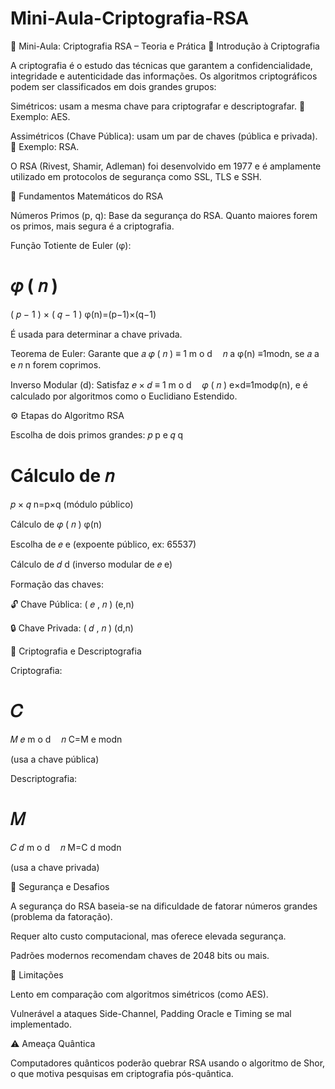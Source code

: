 # Mini-Aula-Criptografia-RSA

🧠 Mini-Aula: Criptografia RSA – Teoria e Prática
📘 Introdução à Criptografia

A criptografia é o estudo das técnicas que garantem a confidencialidade, integridade e autenticidade das informações.
Os algoritmos criptográficos podem ser classificados em dois grandes grupos:

Simétricos: usam a mesma chave para criptografar e descriptografar.
🔹 Exemplo: AES.

Assimétricos (Chave Pública): usam um par de chaves (pública e privada).
🔹 Exemplo: RSA.

O RSA (Rivest, Shamir, Adleman) foi desenvolvido em 1977 e é amplamente utilizado em protocolos de segurança como SSL, TLS e SSH.

🔑 Fundamentos Matemáticos do RSA

Números Primos (p, q):
Base da segurança do RSA. Quanto maiores forem os primos, mais segura é a criptografia.

Função Totiente de Euler (φ):

𝜑
(
𝑛
)
=
(
𝑝
−
1
)
×
(
𝑞
−
1
)
φ(n)=(p−1)×(q−1)

É usada para determinar a chave privada.

Teorema de Euler:
Garante que 
𝑎
𝜑
(
𝑛
)
≡
1
m
o
d
 
 
𝑛
a
φ(n)
≡1modn, se 
𝑎
a e 
𝑛
n forem coprimos.

Inverso Modular (d):
Satisfaz 
𝑒
×
𝑑
≡
1
m
o
d
 
 
𝜑
(
𝑛
)
e×d≡1modφ(n), e é calculado por algoritmos como o Euclidiano Estendido.

⚙️ Etapas do Algoritmo RSA

Escolha de dois primos grandes: 
𝑝
p e 
𝑞
q

Cálculo de 
𝑛
=
𝑝
×
𝑞
n=p×q (módulo público)

Cálculo de 
𝜑
(
𝑛
)
φ(n)

Escolha de 
𝑒
e (expoente público, ex: 65537)

Cálculo de 
𝑑
d (inverso modular de 
𝑒
e)

Formação das chaves:

🔓 Chave Pública: 
(
𝑒
,
𝑛
)
(e,n)

🔒 Chave Privada: 
(
𝑑
,
𝑛
)
(d,n)

🔐 Criptografia e Descriptografia

Criptografia:

𝐶
=
𝑀
𝑒
m
o
d
 
 
𝑛
C=M
e
modn

(usa a chave pública)

Descriptografia:

𝑀
=
𝐶
𝑑
m
o
d
 
 
𝑛
M=C
d
modn

(usa a chave privada)

🧩 Segurança e Desafios

A segurança do RSA baseia-se na dificuldade de fatorar números grandes (problema da fatoração).

Requer alto custo computacional, mas oferece elevada segurança.

Padrões modernos recomendam chaves de 2048 bits ou mais.

🚫 Limitações

Lento em comparação com algoritmos simétricos (como AES).

Vulnerável a ataques Side-Channel, Padding Oracle e Timing se mal implementado.

⚠️ Ameaça Quântica

Computadores quânticos poderão quebrar RSA usando o algoritmo de Shor, o que motiva pesquisas em criptografia pós-quântica.
